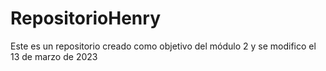 # RepositorioHenry
Este es un repositorio creado como objetivo del módulo 2 y se modifico el 13 de marzo de 2023
